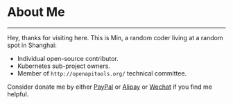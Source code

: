 # About Me


---

Hey, thanks for visiting here. This is Min, a random coder living at a random spot in Shanghai:

- Individual open-source contributor. 
- Kubernetes sub-project owners. 
- Member of `http://openapitools.org/` technical committee.


Consider donate me by either [PayPal](https://paypal.me/yue9944882) or [Alipay](https://github.com/yue9944882/hugo/blob/master/alipay.JPG?raw=true) or [Wechat](https://github.com/yue9944882/hugo/blob/master/wechat.JPG?raw=true) if you find me helpful.
